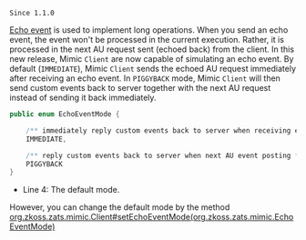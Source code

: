 

`Since 1.1.0`

[ Echo event]({{site.baseurl}}/zk_dev_ref/ui_patterns/use_echo_events)
is used to implement long operations. When you send an echo event, the
event won't be processed in the current execution. Rather, it is
processed in the next AU request sent (echoed back) from the client. In
this new release, Mimic `Client` are now capable of simulating an echo
event. By default (`IMMEDIATE`), Mimic `Client` sends the echoed AU
request immediately after receiving an echo event. In `PIGGYBACK` mode,
Mimic `Client` will then send custom events back to server together with
the next AU request instead of sending it back immediately.

```java
public enum EchoEventMode {

    /** immediately reply custom events back to server when receiving echo events    */
    IMMEDIATE,

    /** reply custom events back to server when next AU event posting */
    PIGGYBACK
}
```

- Line 4: The default mode.

However, you can change the default mode by the method
[org.zkoss.zats.mimic.Client#setEchoEventMode(org.zkoss.zats.mimic.EchoEventMode)](https://www.zkoss.org/javadoc/latest/zats/org/zkoss/zats/mimic/Client.html#setEchoEventMode(org.zkoss.zats.mimic.EchoEventMode))

 
